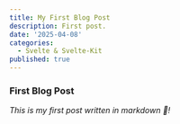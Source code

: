 ```yaml
---
title: My First Blog Post
description: First post.
date: '2025-04-08'
categories:
  - Svelte & Svelte-Kit
published: true
---
```


### First Blog Post

_This is my first post written in markdown 🤸!_
